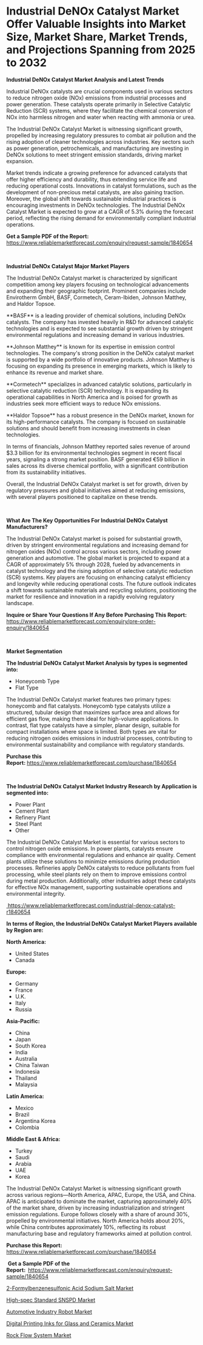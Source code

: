 <p><h1>Industrial DeNOx Catalyst Market Offer Valuable Insights into Market Size, Market Share, Market Trends, and Projections Spanning from 2025 to 2032</h1></p><p><strong>Industrial DeNOx Catalyst Market Analysis and Latest Trends</strong></p>
<p><p>Industrial DeNOx catalysts are crucial components used in various sectors to reduce nitrogen oxide (NOx) emissions from industrial processes and power generation. These catalysts operate primarily in Selective Catalytic Reduction (SCR) systems, where they facilitate the chemical conversion of NOx into harmless nitrogen and water when reacting with ammonia or urea.</p><p>The Industrial DeNOx Catalyst Market is witnessing significant growth, propelled by increasing regulatory pressures to combat air pollution and the rising adoption of cleaner technologies across industries. Key sectors such as power generation, petrochemicals, and manufacturing are investing in DeNOx solutions to meet stringent emission standards, driving market expansion.</p><p>Market trends indicate a growing preference for advanced catalysts that offer higher efficiency and durability, thus extending service life and reducing operational costs. Innovations in catalyst formulations, such as the development of non-precious metal catalysts, are also gaining traction. Moreover, the global shift towards sustainable industrial practices is encouraging investments in DeNOx technologies. The Industrial DeNOx Catalyst Market is expected to grow at a CAGR of 5.3% during the forecast period, reflecting the rising demand for environmentally compliant industrial operations.</p></p>
<p><strong>Get a Sample PDF of the Report:&nbsp;</strong> <a href="https://www.reliablemarketforecast.com/enquiry/request-sample/1840654?utm_campaign=2447&utm_medium=2&utm_source=Github&utm_content=ia&utm_term=03042025&utm_id=industrial-denox-catalyst">https://www.reliablemarketforecast.com/enquiry/request-sample/1840654</a></p>
<p>&nbsp;</p>
<p><strong>Industrial DeNOx Catalyst Major Market Players</strong></p>
<p><p>The Industrial DeNOx Catalyst market is characterized by significant competition among key players focusing on technological advancements and expanding their geographic footprint. Prominent companies include Envirotherm GmbH, BASF, Cormetech, Ceram-Ibiden, Johnson Matthey, and Haldor Topsoe.</p><p>**BASF** is a leading provider of chemical solutions, including DeNOx catalysts. The company has invested heavily in R&D for advanced catalytic technologies and is expected to see substantial growth driven by stringent environmental regulations and increasing demand in various industries.</p><p>**Johnson Matthey** is known for its expertise in emission control technologies. The company's strong position in the DeNOx catalyst market is supported by a wide portfolio of innovative products. Johnson Matthey is focusing on expanding its presence in emerging markets, which is likely to enhance its revenue and market share.</p><p>**Cormetech** specializes in advanced catalytic solutions, particularly in selective catalytic reduction (SCR) technology. It is expanding its operational capabilities in North America and is poised for growth as industries seek more efficient ways to reduce NOx emissions. </p><p>**Haldor Topsoe** has a robust presence in the DeNOx market, known for its high-performance catalysts. The company is focused on sustainable solutions and should benefit from increasing investments in clean technologies.</p><p>In terms of financials, Johnson Matthey reported sales revenue of around $3.3 billion for its environmental technologies segment in recent fiscal years, signaling a strong market position. BASF generated €59 billion in sales across its diverse chemical portfolio, with a significant contribution from its sustainability initiatives.</p><p>Overall, the Industrial DeNOx Catalyst market is set for growth, driven by regulatory pressures and global initiatives aimed at reducing emissions, with several players positioned to capitalize on these trends.</p></p>
<p>&nbsp;</p>
<p><strong>What Are The Key Opportunities For Industrial DeNOx Catalyst Manufacturers?</strong></p>
<p><p>The Industrial DeNOx Catalyst market is poised for substantial growth, driven by stringent environmental regulations and increasing demand for nitrogen oxides (NOx) control across various sectors, including power generation and automotive. The global market is projected to expand at a CAGR of approximately 5% through 2028, fueled by advancements in catalyst technology and the rising adoption of selective catalytic reduction (SCR) systems. Key players are focusing on enhancing catalyst efficiency and longevity while reducing operational costs. The future outlook indicates a shift towards sustainable materials and recycling solutions, positioning the market for resilience and innovation in a rapidly evolving regulatory landscape.</p></p>
<p><strong>Inquire or Share Your Questions If Any Before Purchasing This Report:</strong> <a href="https://www.reliablemarketforecast.com/enquiry/pre-order-enquiry/1840654?utm_campaign=2447&utm_medium=2&utm_source=Github&utm_content=ia&utm_term=03042025&utm_id=industrial-denox-catalyst">https://www.reliablemarketforecast.com/enquiry/pre-order-enquiry/1840654</a></p>
<p>&nbsp;</p>
<p><strong>Market Segmentation</strong></p>
<p><strong>The Industrial DeNOx Catalyst Market Analysis by types is segmented into:</strong></p>
<p><ul><li>Honeycomb Type</li><li>Flat Type</li></ul></p>
<p><p>The Industrial DeNOx Catalyst market features two primary types: honeycomb and flat catalysts. Honeycomb type catalysts utilize a structured, tubular design that maximizes surface area and allows for efficient gas flow, making them ideal for high-volume applications. In contrast, flat type catalysts have a simpler, planar design, suitable for compact installations where space is limited. Both types are vital for reducing nitrogen oxides emissions in industrial processes, contributing to environmental sustainability and compliance with regulatory standards.</p></p>
<p><strong>Purchase this Report:&nbsp;</strong><a href="https://www.reliablemarketforecast.com/purchase/1840654?utm_campaign=2447&utm_medium=2&utm_source=Github&utm_content=ia&utm_term=03042025&utm_id=industrial-denox-catalyst">https://www.reliablemarketforecast.com/purchase/1840654</a></p>
<p>&nbsp;</p>
<p><strong>The Industrial DeNOx Catalyst Market Industry Research by Application is segmented into:</strong></p>
<p><ul><li>Power Plant</li><li>Cement Plant</li><li>Refinery Plant</li><li>Steel Plant</li><li>Other</li></ul></p>
<p><p>The Industrial DeNOx Catalyst Market is essential for various sectors to control nitrogen oxide emissions. In power plants, catalysts ensure compliance with environmental regulations and enhance air quality. Cement plants utilize these solutions to minimize emissions during production processes. Refineries apply DeNOx catalysts to reduce pollutants from fuel processing, while steel plants rely on them to improve emissions control during metal production. Additionally, other industries adopt these catalysts for effective NOx management, supporting sustainable operations and environmental integrity.</p></p>
<p><a href="https://www.reliablemarketforecast.com/industrial-denox-catalyst-r1840654?utm_campaign=2447&utm_medium=2&utm_source=Github&utm_content=ia&utm_term=03042025&utm_id=industrial-denox-catalyst">&nbsp;https://www.reliablemarketforecast.com/industrial-denox-catalyst-r1840654</a></p>
<p><strong>In terms of Region, the Industrial DeNOx Catalyst Market Players available by Region are:</strong></p>
<p>
    <p> <strong> North America: </strong>
        <ul>
            <li>United States</li>
            <li>Canada</li>
        </ul>
        </p> 
    <p> <strong> Europe: </strong>
        <ul>
            <li>Germany</li>
            <li>France</li>
            <li>U.K.</li>
            <li>Italy</li>
            <li>Russia</li>
        </ul>
        </p> 
    <p> <strong> Asia-Pacific: </strong>
        <ul>
            <li>China</li>
            <li>Japan</li>
            <li>South Korea</li>
            <li>India</li>
            <li>Australia</li>
            <li>China Taiwan</li>
            <li>Indonesia</li>
            <li>Thailand</li>
            <li>Malaysia</li>
        </ul>
        </p> 
    <p> <strong> Latin America: </strong>
        <ul>
            <li>Mexico</li>
            <li>Brazil</li>
            <li>Argentina Korea</li>
            <li>Colombia</li>
        </ul>
        </p> 
    <p> <strong> Middle East & Africa: </strong>
        <ul>
            <li>Turkey</li>
            <li>Saudi</li>
            <li>Arabia</li>
            <li>UAE</li>
            <li>Korea</li>
        </ul>
    </p>
    </p>
<p><p>The Industrial DeNOx Catalyst Market is witnessing significant growth across various regions—North America, APAC, Europe, the USA, and China. APAC is anticipated to dominate the market, capturing approximately 40% of the market share, driven by increasing industrialization and stringent emission regulations. Europe follows closely with a share of around 30%, propelled by environmental initiatives. North America holds about 20%, while China contributes approximately 10%, reflecting its robust manufacturing base and regulatory frameworks aimed at pollution control.</p></p>
<p><strong>Purchase this Report: </strong><a href="https://www.reliablemarketforecast.com/purchase/1840654?utm_campaign=2447&utm_medium=2&utm_source=Github&utm_content=ia&utm_term=03042025&utm_id=industrial-denox-catalyst">https://www.reliablemarketforecast.com/purchase/1840654</a></p>
<p>&nbsp;<strong>Get a Sample PDF of the Report:&nbsp;&nbsp;</strong><a href="https://www.reliablemarketforecast.com/enquiry/request-sample/1840654?utm_campaign=2447&utm_medium=2&utm_source=Github&utm_content=ia&utm_term=03042025&utm_id=industrial-denox-catalyst">https://www.reliablemarketforecast.com/enquiry/request-sample/1840654</a></p>
<p><strong></strong></p>
<p><p><a href="https://github.com/agemakisel4b/Market-Research-Report-List-1/blob/main/2-formylbenzenesulfonic-acid-sodium-salt-market.md?utm_campaign=2447&utm_medium=2&utm_source=Github&utm_content=ia&utm_term=03042025&utm_id=industrial-denox-catalyst">2-Formylbenzenesulfonic Acid Sodium Salt Market</a></p><p><a href="https://www.linkedin.com/pulse/high-spec-standard-snspd-market-expansion-industry-dynamics-h9wee?utm_campaign=2447&utm_medium=2&utm_source=Github&utm_content=ia&utm_term=03042025&utm_id=industrial-denox-catalyst">High-spec Standard SNSPD Market</a></p><p><a href="https://www.linkedin.com/pulse/whats-powering-automotive-industry-robot-market-key-growth-drivers-lunre?utm_campaign=2447&utm_medium=2&utm_source=Github&utm_content=ia&utm_term=03042025&utm_id=industrial-denox-catalyst">Automotive Industry Robot Market</a></p><p><a href="https://github.com/bawksmaedamu/Market-Research-Report-List-1/blob/main/digital-printing-inks-for-glass-and-ceramics-market.md?utm_campaign=2447&utm_medium=2&utm_source=Github&utm_content=ia&utm_term=03042025&utm_id=industrial-denox-catalyst">Digital Printing Inks for Glass and Ceramics Market</a></p><p><a href="https://www.linkedin.com/pulse/rock-flow-system-market-demand-forecast-49-cagr-growth-mtqle?utm_campaign=2447&utm_medium=2&utm_source=Github&utm_content=ia&utm_term=03042025&utm_id=industrial-denox-catalyst">Rock Flow System Market</a></p></p>